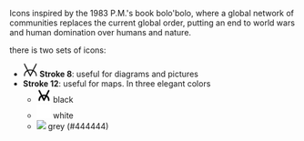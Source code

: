 Icons inspired by the 1983 P.M.'s book bolo'bolo, where a global network of communities replaces the current global order, putting an end to world wars and human domination over humans and nature.

there is two sets of icons:
- <img src="./Bologlyph-black8/Bologlyph-dala.svg" width="25"> **Stroke 8**: useful for diagrams and pictures
- **Stroke 12**: useful for maps. In three elegant colors
  - <img src="./Bologlyph-black12/Bologlyph-dala.svg" width="25"> black
  - <img src="./Bologlyph-white/Bologlyph-dala.svg" width="25"> white
  - <img src="./Bologlyph-#444444/Bologlyph-dala.svg" width="25"> grey (#444444)   

